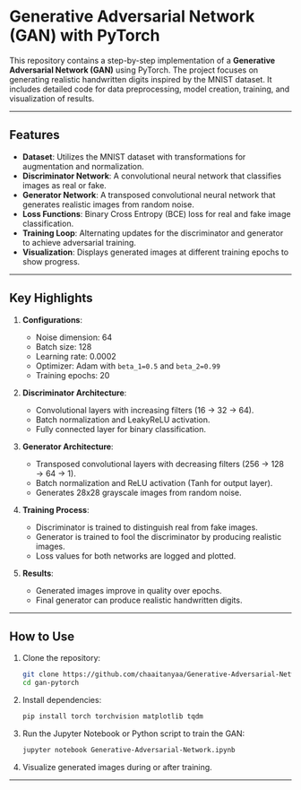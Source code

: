 # Generative Adversarial Network (GAN) with PyTorch

This repository contains a step-by-step implementation of a **Generative Adversarial Network (GAN)** using PyTorch. The project focuses on generating realistic handwritten digits inspired by the MNIST dataset. It includes detailed code for data preprocessing, model creation, training, and visualization of results.

---

## **Features**
- **Dataset**: Utilizes the MNIST dataset with transformations for augmentation and normalization.
- **Discriminator Network**: A convolutional neural network that classifies images as real or fake.
- **Generator Network**: A transposed convolutional neural network that generates realistic images from random noise.
- **Loss Functions**: Binary Cross Entropy (BCE) loss for real and fake image classification.
- **Training Loop**: Alternating updates for the discriminator and generator to achieve adversarial training.
- **Visualization**: Displays generated images at different training epochs to show progress.

---

## **Key Highlights**
1. **Configurations**:
   - Noise dimension: 64
   - Batch size: 128
   - Learning rate: 0.0002
   - Optimizer: Adam with `beta_1=0.5` and `beta_2=0.99`
   - Training epochs: 20

2. **Discriminator Architecture**:
   - Convolutional layers with increasing filters (16 → 32 → 64).
   - Batch normalization and LeakyReLU activation.
   - Fully connected layer for binary classification.

3. **Generator Architecture**:
   - Transposed convolutional layers with decreasing filters (256 → 128 → 64 → 1).
   - Batch normalization and ReLU activation (Tanh for output layer).
   - Generates 28x28 grayscale images from random noise.

4. **Training Process**:
   - Discriminator is trained to distinguish real from fake images.
   - Generator is trained to fool the discriminator by producing realistic images.
   - Loss values for both networks are logged and plotted.

5. **Results**:
   - Generated images improve in quality over epochs.
   - Final generator can produce realistic handwritten digits.

---

## **How to Use**
1. Clone the repository:
   ```bash
   git clone https://github.com/chaaitanyaa/Generative-Adversarial-Network-with-PyTorch.git
   cd gan-pytorch
   ```

2. Install dependencies:
   ```bash
   pip install torch torchvision matplotlib tqdm
   ```

3. Run the Jupyter Notebook or Python script to train the GAN:
   ```bash
   jupyter notebook Generative-Adversarial-Network.ipynb
   ```

4. Visualize generated images during or after training.

---


